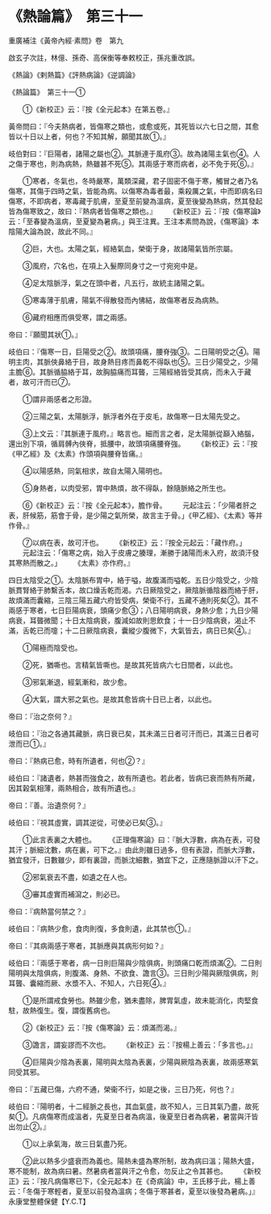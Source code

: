 # 《熱論篇》　第三十一




重廣補注《黃帝內經·素問》卷　第九


啟玄子次註，林億、孫奇、高保衡等奉敕校正，孫兆重改誤。


《熱論》《剌熱篇》《評熱病論》《逆調論》


《熱論篇》　第三十一①


　　①《新校正》云：『按《全元起本》在第五卷。』


黃帝問曰：『今夫熱病者，皆傷寒之類也，或愈或死，其死皆以六七日之間，其愈皆以十日以上者，何也？不知其解，願聞其故①。』


岐伯對曰：『巨陽者，諸陽之屬也②。其脈連于風府③。故為諸陽主氣也④。人之傷于寒也，則為病熱，熱雖甚不死⑤。其兩感于寒而病者，必不免于死⑥。』


　　①寒者，冬氣也，冬時嚴寒，萬類深藏，君子固密不傷于寒，觸冒之者乃名傷寒，其傷于四時之氣，皆能為病。以傷寒為毒者最，乘殺厲之氣，中而即病名曰傷寒，不即病者，寒毒藏于肌膚，至夏至前變為溫病，夏至後變為熱病，然其發起皆為傷寒致之，故曰：『熱病者皆傷寒之類也。』
　　《新校正》云：『按《傷寒論》云：「至春變為溫病，至夏變為暑病。」與王注異。王注本素問為說，《傷寒論》本陰陽大論為說，故此不同。』


　　②巨，大也。太陽之氣，經絡氣血，榮衛于身，故諸陽氣皆所宗屬。


　　③風府，穴名也，在項上入髮際同身寸之一寸宛宛中是。


　　④足太陰脈浮，氣之在頭中者，凡五行，故統主諸陽之氣。


　　⑤寒毒薄于肌膚，陽氣不得散發而內怫結，故傷寒者反為病熱。


　　⑥藏府相應而俱受寒，謂之兩感。


帝曰：『願聞其狀①。』


岐伯曰：『傷寒一日，巨陽受之②。故頭項痛，腰脊強③。二日陽明受之④。陽明主肉，其脈俠鼻絡于目，故身熱目疼而鼻乾不得臥也⑤。三日少陽受之，少陽主膽⑥。其脈循脇絡于耳，故胸脇痛而耳聾，三陽經絡皆受其病，而未入于藏者，故可汗而已⑦。


　　①謂非兩感者之形證。


　　②三陽之氣，太陽脈浮，脈浮者外在于皮毛，故傷寒一日太陽先受之。


　　③上文云：『其脈連于風府。』略言也。細而言之者，足太陽脈從巔入絡腦，還出別下項，循肩髆內俠脊，抵腰中，故頭項痛腰脊強。
　　《新校正》云：『按《甲乙經》及《太素》作頭項與腰脊皆痛。』


　　④以陽感熱，同氣相求，故自太陽入陽明也。


　　⑤身熱者，以肉受邪，胃中熱煩，故不得臥，餘隨脈絡之所生也。


　　⑥《新校正》云：『按《全元起本》，膽作骨。
　　元起注云：「少陽者肝之表，肝候筋，筋會于骨，是少陽之氣所榮，故言主于骨。」《甲乙經》、《太素》等并作骨。』


　　⑦以病在表，故可汗也。
　　《新校正》云：『按全元起云：「藏作府。」
　　元起注云：「傷寒之病，始入于皮膚之腠理，漸勝于諸陽而未入府，故須汗發其寒熱而散之。」
　　《太素》亦作府。』


四日太陰受之①。太陰脈布胃中，絡于嗌，故腹滿而嗌乾。五日少陰受之，少陰脈貫腎絡于肺繫舌本，故口燥舌乾而渴。六日厥陰受之，厥陰脈循陰器而絡于肝，故煩滿而囊縮，三陰三陽五藏六府皆受病，榮衛不行，五藏不通則死矣②。其不兩感于寒者，七日巨陽病衰，頭痛少愈③；八日陽明病衰，身熱少愈；九日少陽病衰，耳聾微聞；十日太陰病衰，腹減如故則思飲食；十一日少陰病衰，渴止不滿，舌乾已而嚏；十二日厥陰病衰，囊縱少腹微下，大氣皆去，病日已矣④。』


　　①陽極而陰受也。


　　②死，猶嘶也。言精氣皆嘶也。是故其死皆病六七日間者，以此也。


　　③邪氣漸退，經氣漸和，故少愈。


　　④大氣，謂大邪之氣也。是故其愈皆病十日已上者，以此也。


帝曰：『治之奈何？』


岐伯曰：『治之各通其藏脈，病日衰已矣，其未滿三日者可汗而已，其滿三日者可泄而已①。』


帝曰：『熱病已愈，時有所遺者，何也②？』


岐伯曰：『諸遺者，熱甚而強食之，故有所遺也。若此者，皆病已衰而熱有所藏，因其榖氣相薄，兩熱相合，故有所遺也。』


帝曰：『善。治遺奈何？』


岐伯曰：『視其虛實，調其逆從，可使必已矣③。』


　　①此言表裏之大體也。
　　《正理傷寒論》曰：『脈大浮數，病為在表，可發其汗；脈細沈數，病在裏，可下之。』由此則雖日過多，但有表證，而脈大浮數，猶宜發汗，日數雖少，即有裏證，而脈沈細數，猶宜下之，正應隨脈證以汗下之。


　　②邪氣衰去不盡，如遺之在人也。


　　③審其虛實而補瀉之，則必已。


帝曰：『病熱當何禁之？』


岐伯曰：『病熱少愈，食肉則復，多食則遺，此其禁也①。』


帝曰：『其病兩感于寒者，其脈應與其病形何如？』


岐伯曰：『兩感于寒者，病一日則巨陽與少陰俱病，則頭痛口乾而煩滿②。二日則陽明與太陰俱病，則腹滿、身熱、不欲食、譫言③。三日則少陽與厥陰俱病，則耳聾、囊縮而厥、水漿不入、不知人，六日死④。』


　　①是所謂戒食勞也。熱雖少愈，猶未盡除，脾胃氣虛，故未能消化，肉堅食駐，故熱復生。復，謂復舊病也。


　　②《新校正》云：『按《傷寒論》云：煩滿而渴。』


　　③譫言，謂妄謬而不次也。
　　《新校正》云：『按楊上善云：「多言也。」』


　　④巨陽與少陰為表裏，陽明與太陰為表裏，少陽與厥陰為表裏，故兩感寒氣同受其邪。


帝曰：『五藏已傷，六府不通，榮衞不行，如是之後，三日乃死，何也？』


岐伯曰：『陽明者，十二經脈之長也，其血氣盛，故不知人，三日其氣乃盡，故死矣①。凡病傷寒而成溫者，先夏至日者為病溫，後夏至日者為病暑，暑當與汗皆出勿止②。』


　　①以上承氣海，故三日氣盡乃死。


　　②此以熱多少盛衰而為義也。陽熱未盛為寒所制，故為病曰溫；陽熱大盛，寒不能制，故為病曰暑。然暑病者當與汗之令愈，勿反止之令其甚也。
　　《新校正》云：『按凡病傷寒已下，《全元起本》在《奇病論》中，王氏移于此，楊上善云：「冬傷于寒輕者，夏至以前發為溫病；冬傷于寒甚者，夏至以後發為暑病。」』
永康堂整體保健【Y.C.T】
             


